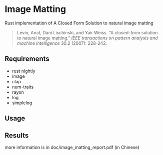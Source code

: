 # Image Matting

Rust implementation of A Closed Form Solution to natural image matting

> Levin, Anat, Dani Lischinski, and Yair Weiss. "A closed-form solution to natural image matting." *IEEE transactions on pattern analysis and machine intelligence* 30.2 (2007): 228-242.

## Requirements

* rust nightly
* image
* clap
* num-traits
* rayon
* log
* simplelog

## Usage

## Results

more information is in doc/image_matting_report.pdf (in Chinese)